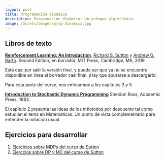 ```yaml
---
layout: post
title: Programación dinamica
description: Programación dinámica: Un enfoque algorítmico
image: /assets/images/prog-dinamica.jpg
---
```



## Libros de texto

[**Reinforcement Learning: An Introduction**](http://incompleteideas.net/book/the-book-2nd.html), [Richard S. Sutton](http://incompleteideas.net/index.html)
y [Andrew G. Barto](http://www-anw.cs.umass.edu/%7Ebarto/). Second Edition, en borrador, MIT Press, Cambridge, MA, 2018

Está casi por salir la versión final, y puede ser que ya no se encuentre disponible en linea el borrador casi final. ¡Hay que apurarse a descargarlo!


Para esta parte del curso, nos enfocamos a los capítulos 3 y 5.

[**Introduction to Stochastic Dynamic Programming**](http://www.deeplearningitalia.com/wp-content/uploads/2018/03/Introduction-to-Stochastic-Dynamic-Programming-Ross.pdf)
Sheldon Ross, Academic Press, 1983.

El capítulo 2 presenta las ideas de los mñetodos por descuento tal como estudian el tema en Matematicas. Un punto de vista complementario para entender la notación usual.



## Ejercicios para desarrollar

1. [Ejercicios sobre MDPs del curso de Sutton](https://drive.google.com/drive/folders/0B-WvrETGtkescG5sTDk2XzZkN2M)
2. [Ejerccios sobre DP y MC del curso de Sutton](https://drive.google.com/drive/folders/0B-WvrETGtkescG5sTDk2XzZkN2M)
